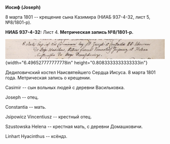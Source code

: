 **Иосиф (Joseph)**

8 марта 1801 -- крещение сына Казимира (НИАБ 937-4-32, лист 5,
№8/1801-р).

**НИАБ 937-4-32:** Лист 4. **Метрическая запись №8/1801-р.**

![](./media/0f3f5c7c3a212f3bd5c12d633bcb4f0e5e664580.png){width="6.496527777777778in"
height="0.8083333333333333in"}

Дедиловичский костел Наисвятейшего Сердца Иисуса. 8 марта 1801 года.
Метрическая запись о крещении.

Casimir -- сын вольных людей с деревни Васильковка.

Joseph -- отец.

Constantia -- мать.

Jsipowicz Vincentiusz -- крестный отец.

Szustowska Helena -- крестная мать, с деревни Домашковичи.

Linhart Hyacinthus -- ксёндз.
